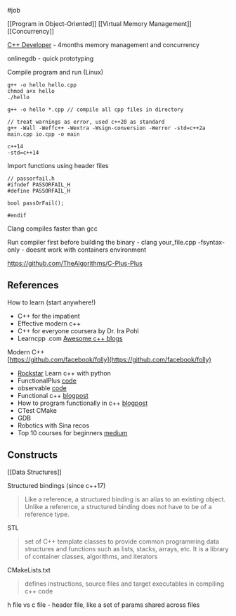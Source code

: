 #job 

[[Program in Object-Oriented]]
[[Virtual Memory Management]]
[[Concurrency]]

[C++ Developer](https://www.udacity.com/course/c-plus-plus-nanodegree--nd213) - 4months memory management and concurrency

onlinegdb - quick prototyping

Compile program and run (Linux)
```
g++ -o hello hello.cpp
chmod a+x hello
./hello

g++ -o hello *.cpp // compile all cpp files in directory

// treat warnings as error, used c++20 as standard
g++ -Wall -Weffc++ -Wextra -Wsign-conversion -Werror -std=c++2a main.cpp io.cpp -o main

c++14
-std=c++14
```
Import functions using header files
```
// passorfail.h
#ifndef PASSORFAIL_H
#define PASSORFAIL_H

bool passOrFail();

#endif
```

Clang compiles faster than gcc

Run compiler first before building the binary - clang your_file.cpp -fsyntax-only - doesnt work with containers environment

https://github.com/TheAlgorithms/C-Plus-Plus

## References
How to learn (start anywhere!)
* C++ for the impatient
* Effective modern c++
* C++ for everyone coursera by Dr. Ira Pohl
* Learncpp .com
[Awesome c++ blogs](https://www.linkedin.com/posts/necatiergn_cpp-programming-coding-activity-7053297104751865857-OyVR?utm_source=share&utm_medium=member_desktop)

Modern C++  
[https://github.com/facebook/folly](https://github.com/facebook/folly)
* [Rockstar](https://github.com/avinassh/rockstar) Learn c++ with python
* FunctionalPlus [code](https://github.com/Dobiasd/FunctionalPlus)
* observable [code](https://github.com/ddinu/observable)
* Functional c++ [blogpost](https://learn.microsoft.com/en-us/archive/msdn-magazine/2012/august/c-functional-style-programming-in-c)
* How to program functionally in c++ [blogpost](https://medium.com/swlh/doing-it-the-functional-way-in-c-5c392bbdd46a)
* CTest CMake
* GDB
* Robotics with Sina recos
* Top 10 courses for beginners [medium](https://medium.com/javarevisited/top-10-courses-to-learn-c-for-beginners-best-and-free-4afc262a544e)
## Constructs
[[Data Structures]]

Structured bindings (since c++17)
> Like a reference, a structured binding is an alias to an existing object. Unlike a reference, a structured binding does not have to be of a reference type.


STL
>set of C++ template classes to provide common programming data structures and functions such as lists, stacks, arrays, etc. It is a library of container classes, algorithms, and iterators

CMakeLists.txt
> defines instructions, source files and target executables in compiling c++ code

h file vs c file - header file, like a set of params shared across files



